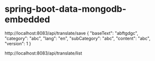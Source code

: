 # spring-boot-data-mongodb-embedded


http://localhost:8083/api/translate/save
{
"baseText": "abftgdgc",
"category": "abc",
"lang": "en",
"subCategory": "abc",
"content": "abc",
"version": 1
}

http://localhost:8083/api/translate/list
